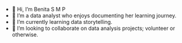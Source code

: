 - 👋 Hi, I’m Benita S M P 
- 👀 I’m a data analyst who enjoys documenting her learning journey.
- 🌱 I’m currently learning data storytelling.
- 💞️ I’m looking to collaborate on data analysis projects; volunteer or otherwise.


<!---
SMPBenita/SMPBenita is a ✨ special ✨ repository because its `README.md` (this file) appears on your GitHub profile.
You can click the Preview link to take a look at your changes.
--->
